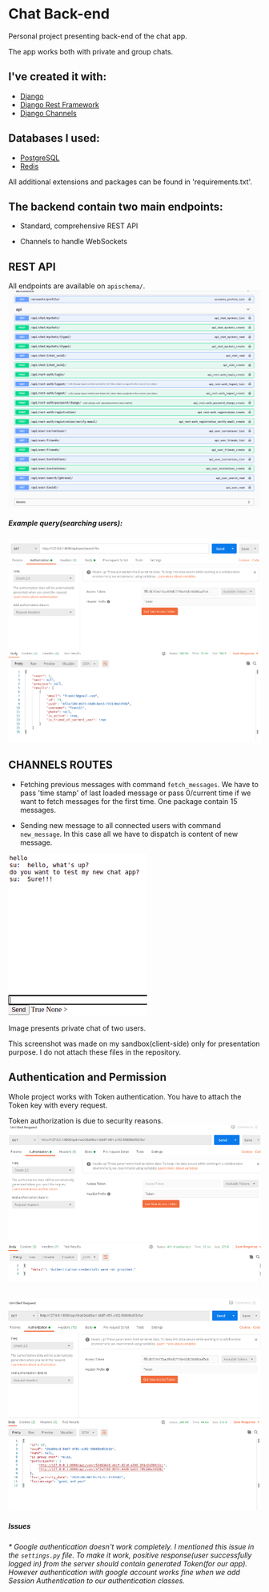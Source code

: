 # Chat Back-end 
Personal project presenting back-end of the chat app.

The app works both with private and group chats.
##  I've created it with:
 * [Django][djangolink]
 * [Django Rest Framework][restframeworklink]
 * [Django Channels][channelslink]
 
## Databases I used:
 * [PostgreSQL][postgreslink]
 * [Redis][redislink]
 
 All additional extensions and packages can be found in 'requirements.txt'.
 
 ## The backend contain two main endpoints:
 * Standard, comprehensive REST API
 
 * Channels to handle WebSockets
 
 ## REST API
 All endpoints are available on `apischema/`.
 ![](media-readMe/Screenshot%20from%202020-08-06%2021-27-27.png)
 
##### Example query(searching users):
![](media-readMe/Screenshot%20from%202020-08-06%2021-39-00.png)

 
 ## CHANNELS ROUTES
 * Fetching previous messages with command `fetch_messages`. 
 We have to pass 'time stamp' of last loaded message or pass 0/current time
 if we want to fetch messages for the first time. One package contain 15 messages.
 
 * Sending new message to all connected users with command `new_message`.
 In this case all we have to dispatch is content of new message.
 
 ![](media-readMe/Screenshot%20from%202020-08-06%2021-46-06.png)
 
 Image presents private chat of two users.
 
 This screenshot was made on my sandbox(client-side) only for presentation purpose.
 I do not attach these files in the repository. 
 
 ## Authentication and Permission
 Whole project works with Token authentication.
 You have to attach the Token key with every request.
 
 Token authorization is due to security reasons.
 ![](media-readMe/Screenshot%20from%202020-08-06%2021-35-36.png)
 ##
 ![](media-readMe/Screenshot%20from%202020-08-06%2021-34-55.png)
 
 ##### Issues
 ###### * Google authentication doesn't work completely. I mentioned this issue in the `settings.py` file. To make it work, positive response(user successfully logged in) from the server should contain generated Token(for our   app). However authentication with google account works fine when we add Session Authentication to our authentication classes.
  
 [restframeworklink]:https://www.django-rest-framework.org/
 [djangolink]:https://www.djangoproject.com/
 [channelslink]:https://channels.readthedocs.io/en/latest/
 [postgreslink]:https://www.postgresql.org/
 [redislink]:https://redis.io/
